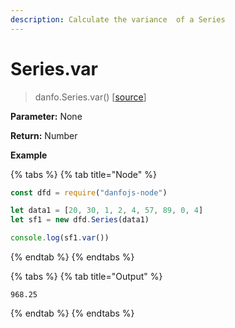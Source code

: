 ```yaml
---
description: Calculate the variance  of a Series
---
```


# Series.var

> danfo.Series.var\(\)     \[[source](https://github.com/opensource9ja/danfojs/blob/master/danfojs/src/core/series.js#L436)\]

**Parameter:** None

**Return:** Number

**Example**

{% tabs %}
{% tab title="Node" %}
```javascript
const dfd = require("danfojs-node")

let data1 = [20, 30, 1, 2, 4, 57, 89, 0, 4]
let sf1 = new dfd.Series(data1)

console.log(sf1.var())
```
{% endtab %}
{% endtabs %}

{% tabs %}
{% tab title="Output" %}
```text
968.25
```
{% endtab %}
{% endtabs %}

